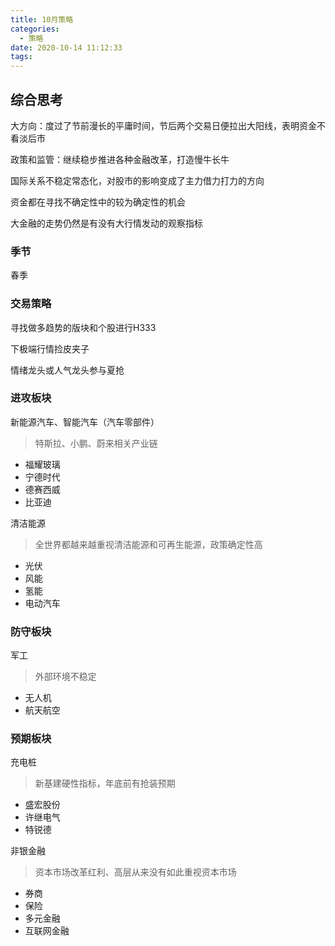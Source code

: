 ```yaml
---
title: 10月策略
categories:
  - 策略
date: 2020-10-14 11:12:33
tags:
---
```

## 综合思考

大方向：度过了节前漫长的平庸时间，节后两个交易日便拉出大阳线，表明资金不看淡后市

政策和监管：继续稳步推进各种金融改革，打造慢牛长牛

国际关系不稳定常态化，对股市的影响变成了主力借力打力的方向

资金都在寻找不确定性中的较为确定性的机会

大金融的走势仍然是有没有大行情发动的观察指标

### 季节

春季

### 交易策略

寻找做多趋势的版块和个股进行H333

下极端行情捡皮夹子

情绪龙头或人气龙头参与夏抢

### 进攻板块

新能源汽车、智能汽车（汽车零部件）
> 特斯拉、小鹏、蔚来相关产业链
* 福耀玻璃
* 宁德时代
* 德赛西威
* 比亚迪

清洁能源
> 全世界都越来越重视清洁能源和可再生能源，政策确定性高
* 光伏
* 风能
* 氢能
* 电动汽车

### 防守板块

军工
> 外部环境不稳定
* 无人机
* 航天航空

### 预期板块

充电桩
> 新基建硬性指标，年底前有抢装预期
* 盛宏股份
* 许继电气
* 特锐德

非银金融
> 资本市场改革红利、高层从来没有如此重视资本市场
* 券商
* 保险
* 多元金融
* 互联网金融